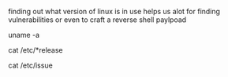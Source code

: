 finding out what version of linux is in use helps us alot for finding vulnerabilities or even to craft a reverse shell paylpoad

uname -a

cat /etc/*release

cat /etc/issue 
